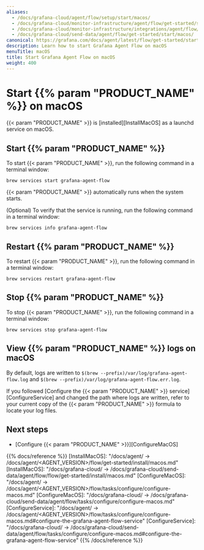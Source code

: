 ```yaml
---
aliases:
  - /docs/grafana-cloud/agent/flow/setup/start/macos/
  - /docs/grafana-cloud/monitor-infrastructure/agent/flow/get-started/start/macos/
  - /docs/grafana-cloud/monitor-infrastructure/integrations/agent/flow/get-started/start/macos/
  - /docs/grafana-cloud/send-data/agent/flow/get-started/start/macos/
canonical: https://grafana.com/docs/agent/latest/flow/get-started/start/macos/
description: Learn how to start Grafana Agent Flow on macOS
menuTitle: macOS
title: Start Grafana Agent Flow on macOS
weight: 400
---
```


# Start {{% param "PRODUCT_NAME" %}} on macOS

{{< param "PRODUCT_NAME" >}} is [installed][InstallMacOS] as a launchd service on macOS.

## Start {{% param "PRODUCT_NAME" %}}

To start {{< param "PRODUCT_NAME" >}}, run the following command in a terminal window:

```shell
brew services start grafana-agent-flow
```

{{< param "PRODUCT_NAME" >}} automatically runs when the system starts.

(Optional) To verify that the service is running, run the following command in a terminal window:

```shell
brew services info grafana-agent-flow
```

## Restart {{% param "PRODUCT_NAME" %}}

To restart {{< param "PRODUCT_NAME" >}}, run the following command in a terminal window:

```shell
brew services restart grafana-agent-flow
```

## Stop {{% param "PRODUCT_NAME" %}}

To stop {{< param "PRODUCT_NAME" >}}, run the following command in a terminal window:

```shell
brew services stop grafana-agent-flow
```

## View {{% param "PRODUCT_NAME" %}} logs on macOS

By default, logs are written to `$(brew --prefix)/var/log/grafana-agent-flow.log` and
`$(brew --prefix)/var/log/grafana-agent-flow.err.log`.

If you followed [Configure the {{< param "PRODUCT_NAME" >}} service][ConfigureService] and changed the path where logs are written,
refer to your current copy of the {{< param "PRODUCT_NAME" >}} formula to locate your log files.

## Next steps

- [Configure {{< param "PRODUCT_NAME" >}}][ConfigureMacOS]

{{% docs/reference %}}
[InstallMacOS]: "/docs/agent/ -> /docs/agent/<AGENT_VERSION>/flow/get-started/install/macos.md"
[InstallMacOS]: "/docs/grafana-cloud/ -> /docs/grafana-cloud/send-data/agent/flow/flow/get-started/install/macos.md"
[ConfigureMacOS]: "/docs/agent/ -> /docs/agent/<AGENT_VERSION>/flow/tasks/configure/configure-macos.md"
[ConfigureMacOS]: "/docs/grafana-cloud/ -> /docs/grafana-cloud/send-data/agent/flow/tasks/configure/configure-macos.md"
[ConfigureService]: "/docs/agent/ -> /docs/agent/<AGENT_VERSION>/flow/tasks/configure/configure-macos.md#configure-the-grafana-agent-flow-service"
[ConfigureService]: "/docs/grafana-cloud/ -> /docs/grafana-cloud/send-data/agent/flow/tasks/configure/configure-macos.md#configure-the-grafana-agent-flow-service"
{{% /docs/reference %}}
